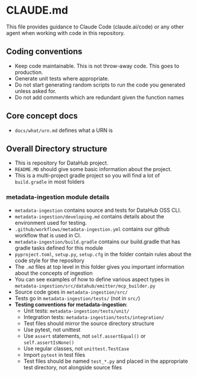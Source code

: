 # CLAUDE.md

This file provides guidance to Claude Code (claude.ai/code) or any other agent when working with code in this repository.

## Coding conventions

- Keep code maintainable. This is not throw-away code. This goes to production. 
- Generate unit tests where appropriate. 
- Do not start generating random scripts to run the code you generated unless asked for.
- Do not add comments which are redundant given the function names

## Core concept docs

 - `docs/what/urn.md` defines what a URN is

## Overall Directory structure

- This is repository for DataHub project.
- `README.MD` should give some basic information about the project.
- This is a multi-project gradle project so you will find a lot of `build.gradle` in most folders

### metadata-ingestion module details
- `metadata-ingestion` contains source and tests for DataHub OSS CLI.
- `metadata-ingestion/developing.md` contains details about the environment used for testing.
- `.github/workflows/metadata-ingestion.yml` contains our github workflow that is used in CI.
- `metadata-ingestion/build.gradle` contains our build.gradle that has gradle tasks defined for this module
- `pyproject.toml`, `setup.py`, `setup.cfg` in the folder contain rules about the code style for the repository
- The `.md` files at top level in this folder gives you important information about the concepts of ingestion
- You can see examples of how to define various aspect types in `metadata-ingestion/src/datahub/emitter/mcp_builder.py`
- Source code goes in `metadata-ingestion/src/`
- Tests go in `metadata-ingestion/tests/` (not in `src/`)
- **Testing conventions for metadata-ingestion**:
    - Unit tests: `metadata-ingestion/tests/unit/`
    - Integration tests: `metadata-ingestion/tests/integration/`
    - Test files should mirror the source directory structure
    - Use pytest, not unittest
    - Use `assert` statements, not `self.assertEqual()` or `self.assertIsNone()`
    - Use regular classes, not `unittest.TestCase`
    - Import `pytest` in test files
    - Test files should be named `test_*.py` and placed in the appropriate test directory, not alongside source files
